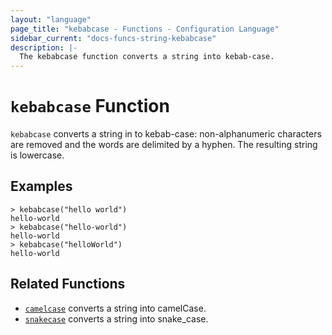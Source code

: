 ```yaml
---
layout: "language"
page_title: "kebabcase - Functions - Configuration Language"
sidebar_current: "docs-funcs-string-kebabcase"
description: |-
  The kebabcase function converts a string into kebab-case.
---
```


# `kebabcase` Function

`kebabcase` converts a string in to kebab-case: non-alphanumeric characters are removed
and the words are delimited by a hyphen. The resulting string is lowercase.


## Examples

```
> kebabcase("hello world")
hello-world
> kebabcase("hello-world")
hello-world
> kebabcase("helloWorld")
hello-world
```

## Related Functions

* [`camelcase`](./camelcase.html) converts a string into camelCase.
* [`snakecase`](./snakecase.html) converts a string into snake_case.

